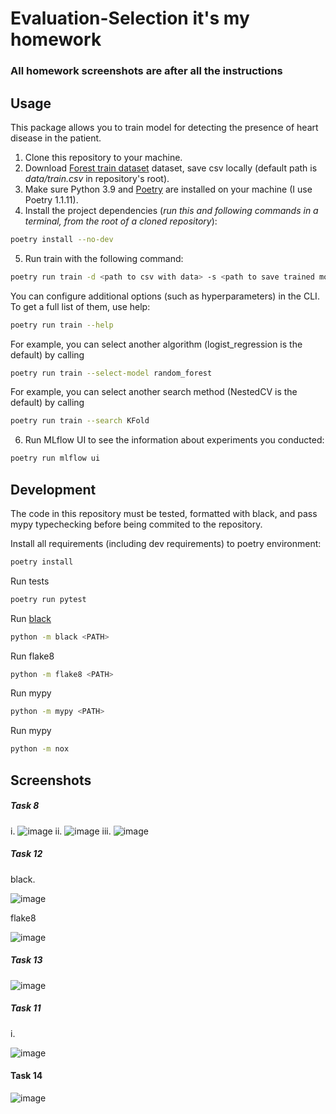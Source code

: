 # Evaluation-Selection it's my homework

### All homework screenshots are after all the instructions

## Usage
This package allows you to train model for detecting the presence of heart disease in the patient.
1. Clone this repository to your machine.
2. Download [Forest train dataset](https://www.kaggle.com/competitions/forest-cover-type-prediction) dataset, save csv locally (default path is *data/train.csv* in repository's root).
3. Make sure Python 3.9 and [Poetry](https://python-poetry.org/docs/) are installed on your machine (I use Poetry 1.1.11).
4. Install the project dependencies (*run this and following commands in a terminal, from the root of a cloned repository*):
```sh
poetry install --no-dev
```
5. Run train with the following command:
```sh
poetry run train -d <path to csv with data> -s <path to save trained model>
```
You can configure additional options (such as hyperparameters) in the CLI. To get a full list of them, use help:
```sh
poetry run train --help
```
For example, you can select another algorithm (logist_regression is the default) by calling
```sh
poetry run train --select-model random_forest
```
For example, you can select another search method (NestedCV is the default) by calling
```sh
poetry run train --search KFold
```
6. Run MLflow UI to see the information about experiments you conducted:
```sh
poetry run mlflow ui
```

## Development

The code in this repository must be tested, formatted with black, and pass mypy typechecking before being commited to the repository.

Install all requirements (including dev requirements) to poetry environment:
```sh
poetry install
```
Run tests 
```sh
poetry run pytest
```
Run [black](https://github.com/psf/black)
```sh
python -m black <PATH>
```
Run flake8 
```sh
python -m flake8 <PATH>
```
Run mypy 
```sh
python -m mypy <PATH>
```
Run mypy 
```sh
python -m nox
```

## Screenshots
##### Task 8
i.
![image](https://user-images.githubusercontent.com/20214519/167739977-adcb2a9d-d227-4231-8804-a732fd655166.png)
ii.
![image](https://user-images.githubusercontent.com/20214519/167740444-4d0c5129-f430-497f-a209-a0039eea3456.png)
iii.
![image](https://user-images.githubusercontent.com/20214519/167740764-5677aef4-08d0-4b56-a51f-06844353e19c.png)

##### Task 12
black.

![image](https://user-images.githubusercontent.com/20214519/167741338-394bc7d5-7b0d-48c6-83c5-92df6b44af0a.png)

flake8

![image](https://user-images.githubusercontent.com/20214519/167743271-d209c713-178e-4b90-a4b2-f444f26f3b36.png)

##### Task 13

![image](https://user-images.githubusercontent.com/20214519/167866782-ecad80d1-f059-4585-809d-4d150693fd66.png)

##### Task 11
i.

![image](https://user-images.githubusercontent.com/20214519/167869433-7de97622-9f99-47b0-9ae7-c75449d4f914.png)

#### Task 14

![image](https://user-images.githubusercontent.com/20214519/167873511-1024dc0b-e874-42a1-90b5-2351faba7d90.png)

